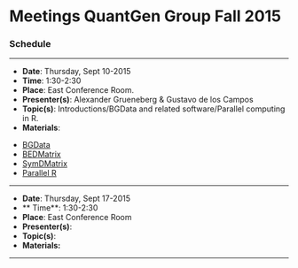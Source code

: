 # Meetings QuantGen Group Fall 2015


### Schedule

---------------------------------
 * **Date**:  Thursday, Sept 10-2015
 * **Time**: 1:30-2:30
 * **Place**: East Conference Room.
 * **Presenter(s)**: Alexander Grueneberg  & Gustavo de los Campos
 * **Topic(s)**:     Introductions/BGData and related software/Parallel computing in R.    
 * **Materials**:    
  - [BGData](https://github.com/QuantGen/BGData)
  - [BEDMatrix](https://github.com/QuantGen/BEDMatrix)
  - [SymDMatrix](https://github.com/gdlc/symDMatrix)
  - [Parallel R](https://stat.ethz.ch/R-manual/R-devel/library/parallel/doc/parallel.pdf)

------------------------------------

  * **Date**:  Thursday, Sept 17-2015
  * ** Time**: 1:30-2:30
  * **Place**: East Conference Room
  * **Presenter(s)**: 
  * **Topic(s)**:      
  * **Materials:**    
  
--------------------------------------------



